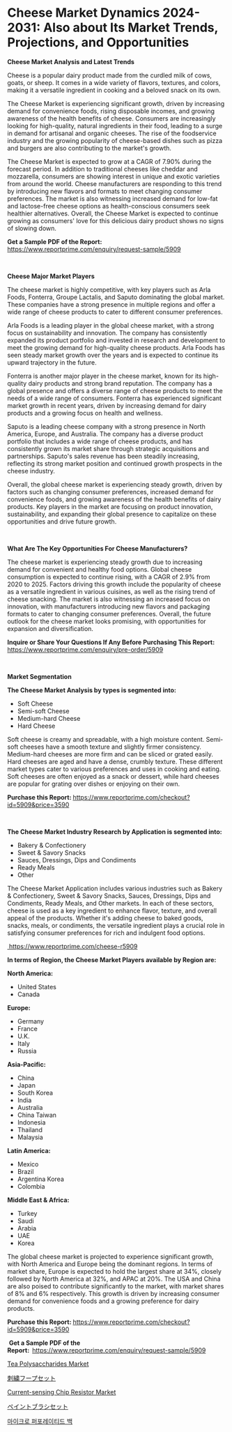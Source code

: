 <p><h1>Cheese Market Dynamics 2024-2031: Also about Its Market Trends, Projections, and Opportunities</h1></p><p><strong>Cheese Market Analysis and Latest Trends</strong></p>
<p><p>Cheese is a popular dairy product made from the curdled milk of cows, goats, or sheep. It comes in a wide variety of flavors, textures, and colors, making it a versatile ingredient in cooking and a beloved snack on its own.</p><p>The Cheese Market is experiencing significant growth, driven by increasing demand for convenience foods, rising disposable incomes, and growing awareness of the health benefits of cheese. Consumers are increasingly looking for high-quality, natural ingredients in their food, leading to a surge in demand for artisanal and organic cheeses. The rise of the foodservice industry and the growing popularity of cheese-based dishes such as pizza and burgers are also contributing to the market's growth.</p><p>The Cheese Market is expected to grow at a CAGR of 7.90% during the forecast period. In addition to traditional cheeses like cheddar and mozzarella, consumers are showing interest in unique and exotic varieties from around the world. Cheese manufacturers are responding to this trend by introducing new flavors and formats to meet changing consumer preferences. The market is also witnessing increased demand for low-fat and lactose-free cheese options as health-conscious consumers seek healthier alternatives. Overall, the Cheese Market is expected to continue growing as consumers' love for this delicious dairy product shows no signs of slowing down.</p></p>
<p><strong>Get a Sample PDF of the Report:&nbsp;</strong> <a href="https://www.reportprime.com/enquiry/request-sample/5909">https://www.reportprime.com/enquiry/request-sample/5909</a></p>
<p>&nbsp;</p>
<p><strong>Cheese Major Market Players</strong></p>
<p><p>The cheese market is highly competitive, with key players such as Arla Foods, Fonterra, Groupe Lactalis, and Saputo dominating the global market. These companies have a strong presence in multiple regions and offer a wide range of cheese products to cater to different consumer preferences.</p><p>Arla Foods is a leading player in the global cheese market, with a strong focus on sustainability and innovation. The company has consistently expanded its product portfolio and invested in research and development to meet the growing demand for high-quality cheese products. Arla Foods has seen steady market growth over the years and is expected to continue its upward trajectory in the future.</p><p>Fonterra is another major player in the cheese market, known for its high-quality dairy products and strong brand reputation. The company has a global presence and offers a diverse range of cheese products to meet the needs of a wide range of consumers. Fonterra has experienced significant market growth in recent years, driven by increasing demand for dairy products and a growing focus on health and wellness.</p><p>Saputo is a leading cheese company with a strong presence in North America, Europe, and Australia. The company has a diverse product portfolio that includes a wide range of cheese products, and has consistently grown its market share through strategic acquisitions and partnerships. Saputo's sales revenue has been steadily increasing, reflecting its strong market position and continued growth prospects in the cheese industry.</p><p>Overall, the global cheese market is experiencing steady growth, driven by factors such as changing consumer preferences, increased demand for convenience foods, and growing awareness of the health benefits of dairy products. Key players in the market are focusing on product innovation, sustainability, and expanding their global presence to capitalize on these opportunities and drive future growth.</p></p>
<p>&nbsp;</p>
<p><strong>What Are The Key Opportunities For Cheese Manufacturers?</strong></p>
<p><p>The cheese market is experiencing steady growth due to increasing demand for convenient and healthy food options. Global cheese consumption is expected to continue rising, with a CAGR of 2.9% from 2020 to 2025. Factors driving this growth include the popularity of cheese as a versatile ingredient in various cuisines, as well as the rising trend of cheese snacking. The market is also witnessing an increased focus on innovation, with manufacturers introducing new flavors and packaging formats to cater to changing consumer preferences. Overall, the future outlook for the cheese market looks promising, with opportunities for expansion and diversification.</p></p>
<p><strong>Inquire or Share Your Questions If Any Before Purchasing This Report:</strong> <a href="https://www.reportprime.com/enquiry/pre-order/5909">https://www.reportprime.com/enquiry/pre-order/5909</a></p>
<p>&nbsp;</p>
<p><strong>Market Segmentation</strong></p>
<p><strong>The Cheese Market Analysis by types is segmented into:</strong></p>
<p><ul><li>Soft Cheese</li><li>Semi-soft Cheese</li><li>Medium-hard Cheese</li><li>Hard Cheese</li></ul></p>
<p><p>Soft cheese is creamy and spreadable, with a high moisture content. Semi-soft cheeses have a smooth texture and slightly firmer consistency. Medium-hard cheeses are more firm and can be sliced or grated easily. Hard cheeses are aged and have a dense, crumbly texture. These different market types cater to various preferences and uses in cooking and eating. Soft cheeses are often enjoyed as a snack or dessert, while hard cheeses are popular for grating over dishes or enjoying on their own.</p></p>
<p><strong>Purchase this Report:&nbsp;</strong><a href="https://www.reportprime.com/checkout?id=5909&price=3590">https://www.reportprime.com/checkout?id=5909&price=3590</a></p>
<p>&nbsp;</p>
<p><strong>The Cheese Market Industry Research by Application is segmented into:</strong></p>
<p><ul><li>Bakery & Confectionery</li><li>Sweet & Savory Snacks</li><li>Sauces, Dressings, Dips and Condiments</li><li>Ready Meals</li><li>Other</li></ul></p>
<p><p>The Cheese Market Application includes various industries such as Bakery & Confectionery, Sweet & Savory Snacks, Sauces, Dressings, Dips and Condiments, Ready Meals, and Other markets. In each of these sectors, cheese is used as a key ingredient to enhance flavor, texture, and overall appeal of the products. Whether it's adding cheese to baked goods, snacks, meals, or condiments, the versatile ingredient plays a crucial role in satisfying consumer preferences for rich and indulgent food options.</p></p>
<p><a href="https://www.reportprime.com/cheese-r5909">&nbsp;https://www.reportprime.com/cheese-r5909</a></p>
<p><strong>In terms of Region, the Cheese Market Players available by Region are:</strong></p>
<p>
    <p> <strong> North America: </strong>
        <ul>
            <li>United States</li>
            <li>Canada</li>
        </ul>
        </p> 
    <p> <strong> Europe: </strong>
        <ul>
            <li>Germany</li>
            <li>France</li>
            <li>U.K.</li>
            <li>Italy</li>
            <li>Russia</li>
        </ul>
        </p> 
    <p> <strong> Asia-Pacific: </strong>
        <ul>
            <li>China</li>
            <li>Japan</li>
            <li>South Korea</li>
            <li>India</li>
            <li>Australia</li>
            <li>China Taiwan</li>
            <li>Indonesia</li>
            <li>Thailand</li>
            <li>Malaysia</li>
        </ul>
        </p> 
    <p> <strong> Latin America: </strong>
        <ul>
            <li>Mexico</li>
            <li>Brazil</li>
            <li>Argentina Korea</li>
            <li>Colombia</li>
        </ul>
        </p> 
    <p> <strong> Middle East & Africa: </strong>
        <ul>
            <li>Turkey</li>
            <li>Saudi</li>
            <li>Arabia</li>
            <li>UAE</li>
            <li>Korea</li>
        </ul>
    </p>
    </p>
<p><p>The global cheese market is projected to experience significant growth, with North America and Europe being the dominant regions. In terms of market share, Europe is expected to hold the largest share at 34%, closely followed by North America at 32%, and APAC at 20%. The USA and China are also poised to contribute significantly to the market, with market shares of 8% and 6% respectively. This growth is driven by increasing consumer demand for convenience foods and a growing preference for dairy products.</p></p>
<p><strong>Purchase this Report: </strong><a href="https://www.reportprime.com/checkout?id=5909&price=3590">https://www.reportprime.com/checkout?id=5909&price=3590</a></p>
<p>&nbsp;<strong>Get a Sample PDF of the Report:&nbsp;&nbsp;</strong><a href="https://www.reportprime.com/enquiry/request-sample/5909">https://www.reportprime.com/enquiry/request-sample/5909</a></p>
<p><strong></strong></p>
<p><p><a href="https://github.com/DeonteStanton2023/Market-Research-Report-List-1/blob/main/tea-polysaccharides-market.md">Tea Polysaccharides Market</a></p><p><a href="https://github.com/RudySimonis2023/Market-Research-Report-List-1/blob/main/281463974642.md">刺繍フープセット</a></p><p><a href="https://www.linkedin.com/pulse/current-sensing-chip-resistor-market-comprehensive-assessment-ot2cf">Current-sensing Chip Resistor Market</a></p><p><a href="https://github.com/NikitaBruen/Market-Research-Report-List-1/blob/main/591596574643.md">ペイントブラシセット</a></p><p><a href="https://github.com/JosefaRice/Market-Research-Report-List-1/blob/main/329254271129.md">마이크로 퍼포레이티드 백</a></p></p>